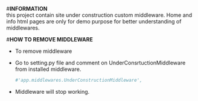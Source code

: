 #**INFORMATION**  
this project contain site under construction custom middleware. Home and info html pages are only for demo purpose for better understanding of middlewares.

#**HOW TO REMOVE MIDDLEWARE** 
- To remove middleware
- Go to setting.py file and comment on UnderConsrtuctionMiddleware from installed middleware.
  ```bash
  #'app.middlewares.UnderConstructionMiddleware',
  ```

- Middleware will stop working.
